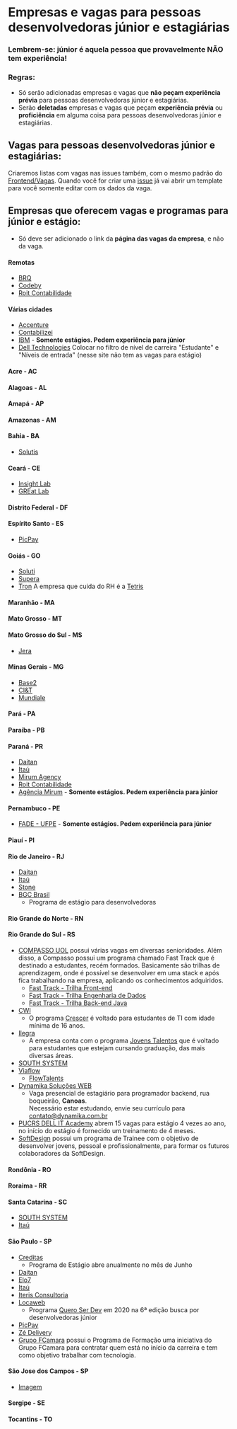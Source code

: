 # Empresas e vagas para pessoas desenvolvedoras júnior e estagiárias

### Lembrem-se: júnior é aquela pessoa que provavelmente NÃO tem experiência!

### Regras:

- Só serão adicionadas empresas e vagas que **não peçam experiência prévia** para pessoas desenvolvedoras júnior e estagiárias.
- Serão **deletadas** empresas e vagas que peçam **experiência prévia** ou **proficiência** em alguma coisa para pessoas desenvolvedoras júnior e estagiárias.

## Vagas para pessoas desenvolvedoras júnior e estagiárias:

Criaremos listas com vagas nas issues também, com o mesmo padrão do [Frontend/Vagas](https://github.com/frontendbr/vagas/issues).
Quando você for criar uma [issue](https://github.com/alinebastos/vagas-junior-estagio/issues) já vai abrir um template para você somente editar com os dados da vaga.

## Empresas que oferecem vagas e programas para júnior e estágio:

- Só deve ser adicionado o link da **página das vagas da empresa**, e não da vaga.

#### Remotas

- [BRQ](https://digital.brq.com/formacao-entry-point)
- [Codeby](https://codeby.com.br/pages/vagas)
- [Roit Contabilidade](https://roit.gupy.io/)

#### Várias cidades

- [Accenture](https://www.accenture.com/us-en/careers/jobsearch?jk=&sb=1)
- [Contabilizei](https://contabilizei.gupy.io/)
- [IBM](https://www.ibm.com/br-pt/employment/entrylevel/) - **Somente estágios. Pedem experiência para júnior**
- [Dell Technologies](https://carreiras.dell.com/search-jobs) Colocar no filtro de nível de carreira "Estudante" e "Níveis de entrada" (nesse site não tem as vagas para estágio)

#### Acre - AC

#### Alagoas - AL

#### Amapá - AP

#### Amazonas - AM

#### Bahia - BA
- [Solutis](https://solutis.gupy.io/)

#### Ceará - CE

- [Insight Lab](https://insightlab.ufc.br/vagas/)
- [GREat Lab](https://www.great.ufc.br/index.php/faca-parte/vagas)

#### Distrito Federal - DF

#### Espírito Santo - ES
- [PicPay](https://picpay.gupy.io)

#### Goiás - GO

- [Soluti](https://www.euquerosersoluti.com.br/)
- [Supera](https://curriculo.supera.com.br/curriculo)
- [Tron](https://www.tron.com.br/) A empresa que cuida do RH é a [Tetris](https://web.facebook.com/tetrisbpo/?_rdc=1&_rdr)

#### Maranhão - MA

#### Mato Grosso - MT

#### Mato Grosso do Sul - MS

- [Jera](https://jera.com.br/trabalhe-na-jera)

#### Minas Gerais - MG

- [Base2](https://jobs.solides.com/base2)
- [CI&T](https://br.ciandt.com/carreiras/programa-de-estagio-next-gen)
- [Mundiale](https://jobs.kenoby.com/mundiale)

#### Pará - PA

#### Paraíba - PB

#### Paraná - PR

- [Daitan](https://careers-br.daitan.com/pt/vagas/)
- [Itaú](https://trabalheconosco.vagas.com.br/itauunibanco/oportunidades)
- [Mirum Agency](https://jobs.kenoby.com/mirum)
- [Roit Contabilidade](https://roit.gupy.io/)
- [Agência Mirum](https://jobs.kenoby.com/mirum) - **Somente estágios. Pedem experiência para júnior**

#### Pernambuco - PE

- [FADE - UFPE](https://fade.org.br/category/inscricoes-abertas/) - **Somente estágios. Pedem experiência para júnior**

#### Piauí - PI

#### Rio de Janeiro - RJ

- [Daitan](https://careers-br.daitan.com/pt/vagas/)
- [Itaú](https://trabalheconosco.vagas.com.br/itauunibanco/oportunidades)
- [Stone](https://boards.greenhouse.io/stone/)
- [BGC Brasil](https://padlet.com/academiadouniversitario/SuperEstagioBGCBrasil)
  - Programa de estágio para desenvolvedoras

#### Rio Grande do Norte - RN

#### Rio Grande do Sul - RS

- [COMPASSO UOL](https://compasso.gupy.io/) possui várias vagas em diversas senioridades. Além disso, a Compasso possui um programa chamado Fast Track que é destinado a estudantes, recém formados. Basicamente são trilhas de aprendizagem, onde é possível se desenvolver em uma stack e
após fica trabalhando na empresa, aplicando os conhecimentos adquiridos.  
  - [Fast Track - Trilha Front-end](https://compasso.gupy.io/jobs/506700?jobBoardSource=gupy_public_page)
  - [Fast Track - Trilha Engenharia de Dados](https://compasso.gupy.io/jobs/278354?jobBoardSource=gupy_public_page)
  - [Fast Track - Trilha Back-end Java](https://compasso.gupy.io/jobs/527860?jobBoardSource=gupy_public_page)
- [CWI](https://cwi.com.br/oportunidades)
  - O programa [Crescer](https://cwi.com.br/area-de-apoio/crescer) é voltado para estudantes de TI com idade mínima de 16 anos.
- [Ilegra](https://ilegra.gupy.io/)
  - A empresa conta com o programa [Jovens Talentos](https://medium.com/ilegra/jovens-talentos-ilegra-um-start-para-sua-carreira-ada4221e57d6) que é voltado para estudantes que estejam cursando graduação, das mais diversas áreas. 
- [SOUTH SYSTEM](https://southsystem.com.br/vagas.php)
- [Viaflow](https://viaflow.gupy.io/)
  - [FlowTalents](https://viaflow.com.br/flowtalents/)
- [Dynamika Soluções WEB](http://dynamika.com.br/site/home/contato)
  - Vaga presencial de estagiário para programador backend, rua boqueirão, **Canoas**.<br/>Necessário estar estudando, envie seu currículo para [contato@dynamika.com.br](mailto:contato@dynamika.com.br)
- [PUCRS DELL IT Academy](https://www.linkedin.com/company/cipucrs/) abrem 15 vagas para estágio 4 vezes ao ano, no início do estágio é fornecido um treinamento de 4 meses.
- [SoftDesign](https://softdesign.gupy.io/candidates/opportunities) possui um programa de Trainee com o objetivo de desenvolver jovens, pessoal e profissionalmente, para formar os futuros colaboradores da SoftDesign.

#### Rondônia - RO

#### Roraima - RR

#### Santa Catarina - SC

- [SOUTH SYSTEM](https://southsystem.com.br/vagas.php)
- [Itaú](https://trabalheconosco.vagas.com.br/itauunibanco/oportunidades)

#### São Paulo - SP

- [Creditas](https://boards.greenhouse.io/creditas/)
  - Programa de Estágio abre anualmente no mês de Junho
- [Daitan](https://careers-br.daitan.com/pt/vagas/)
- [Elo7](https://elo7.gupy.io/)
- [Itaú](https://trabalheconosco.vagas.com.br/itauunibanco/oportunidades)
- [Iteris Consultoria](https://jobs.kenoby.com/iteris)
- [Locaweb](https://jobs.kenoby.com/locaweb)
  - Programa [Quero Ser Dev](https://jobs.kenoby.com/QSD%202020) em 2020 na 6ª edição busca por desenvolvedoras júnior
- [PicPay](https://picpay.gupy.io)
- [Zé Delivery](https://www.linkedin.com/company/zedelivery/jobs/?viewAsMember=true)
- [Grupo FCamara](https://jobs.kenoby.com/fcamara/) possui o Programa de Formação uma iniciativa do Grupo FCamara para contratar quem está no início da carreira e tem como objetivo trabalhar com tecnologia.

#### São Jose dos Campos - SP
- [Imagem](https://grupoimg.com.br/vagas) 
#### Sergipe - SE

#### Tocantins - TO
